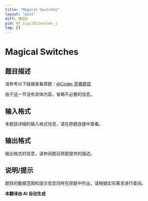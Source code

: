 ```yaml
---
title: "Magical Switches"
layout: "post"
diff: 难度0
pid: AT_icpc2013autumn_j
tag: []
---
```


# Magical Switches

## 题目描述

请参考以下链接查看原题：[AtCoder 竞赛题目](https://atcoder.jp/contests/jag2013autumn/tasks/icpc2013autumn_j)

由于这一节没有具体内容，省略不必要的信息。

## 输入格式

本题目详细的输入格式信息，请在原题连接中查看。

## 输出格式

输出格式的信息，请参阅题目原题提供的描述。

## 说明/提示

题目的数据范围和提示信息同样在原题中列出，请根据实际需求进行查阅。

 **本翻译由 AI 自动生成**

